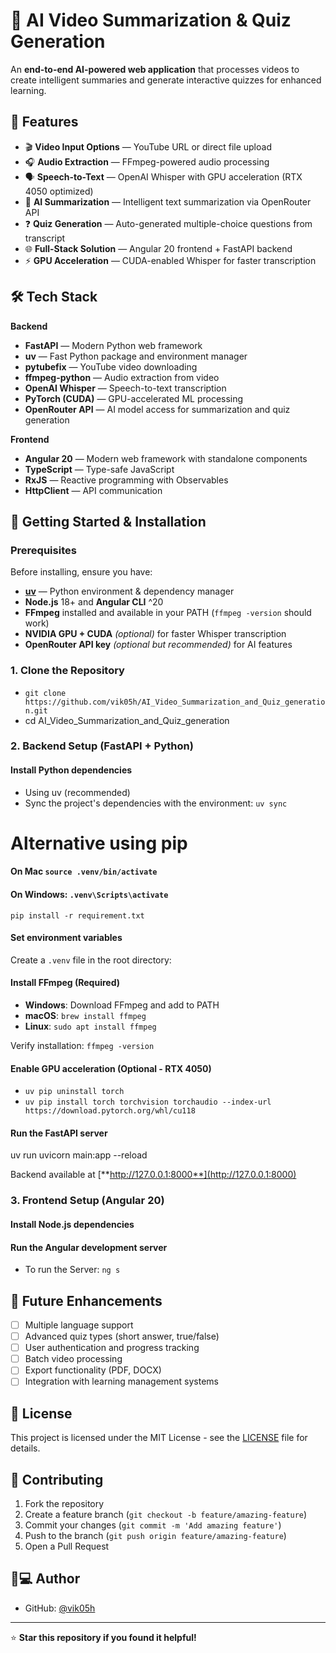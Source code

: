 # 🎥 AI Video Summarization & Quiz Generation

An **end-to-end AI-powered web application** that processes videos to create intelligent summaries and generate interactive quizzes for enhanced learning.

## 🚀 Features

- 🎬 **Video Input Options** — YouTube URL or direct file upload
- 🎧 **Audio Extraction** — FFmpeg-powered audio processing
- 🗣 **Speech-to-Text** — OpenAI Whisper with GPU acceleration (RTX 4050 optimized)
- 📃 **AI Summarization** — Intelligent text summarization via OpenRouter API
- ❓ **Quiz Generation** — Auto-generated multiple-choice questions from transcript
- 🌐 **Full-Stack Solution** — Angular 20 frontend + FastAPI backend
- ⚡ **GPU Acceleration** — CUDA-enabled Whisper for faster transcription

## 🛠 Tech Stack

**Backend**
- **FastAPI** — Modern Python web framework
- **uv** — Fast Python package and environment manager
- **pytubefix** — YouTube video downloading
- **ffmpeg-python** — Audio extraction from video
- **OpenAI Whisper** — Speech-to-text transcription
- **PyTorch (CUDA)** — GPU-accelerated ML processing
- **OpenRouter API** — AI model access for summarization and quiz generation

**Frontend**
- **Angular 20** — Modern web framework with standalone components
- **TypeScript** — Type-safe JavaScript
- **RxJS** — Reactive programming with Observables
- **HttpClient** — API communication


## 🚀 Getting Started & Installation

### Prerequisites

Before installing, ensure you have:

- **[uv](https://docs.astral.sh/uv/getting-started/installation/)** — Python environment & dependency manager
- **Node.js** 18+ and **Angular CLI** ^20
- **FFmpeg** installed and available in your PATH (`ffmpeg -version` should work)
- **NVIDIA GPU + CUDA** *(optional)* for faster Whisper transcription
- **OpenRouter API key** *(optional but recommended)* for AI features

### 1. Clone the Repository

- `git clone https://github.com/vik05h/AI_Video_Summarization_and_Quiz_generation.git`
- cd AI_Video_Summarization_and_Quiz_generation


### 2. Backend Setup (FastAPI + Python)

#### Install Python dependencies
- Using uv (recommended)
- Sync the project's dependencies with the environment: ```uv sync```

# Alternative using pip
#### On Mac `source .venv/bin/activate` 
#### On Windows: `.venv\Scripts\activate`
```pip install -r requirement.txt```

#### Set environment variables
Create a `.venv` file in the root directory:

#### Install FFmpeg (Required)
- **Windows**: Download FFmpeg and add to PATH
- **macOS**: `brew install ffmpeg`
- **Linux**: `sudo apt install ffmpeg`

Verify installation: `ffmpeg -version`

#### Enable GPU acceleration (Optional - RTX 4050)
- ````uv pip uninstall torch````   
- ````uv pip install torch torchvision torchaudio --index-url https://download.pytorch.org/whl/cu118````   

#### Run the FastAPI server
uv run uvicorn main:app --reload

Backend available at [**http://127.0.0.1:8000**](http://127.0.0.1:8000)

### 3. Frontend Setup (Angular 20)

#### Install Node.js dependencies

#### Run the Angular development server
- To run the Server: `ng s`


## 🚀 Future Enhancements

- [ ] Multiple language support
- [ ] Advanced quiz types (short answer, true/false)
- [ ] User authentication and progress tracking
- [ ] Batch video processing
- [ ] Export functionality (PDF, DOCX)
- [ ] Integration with learning management systems

## 📄 License

This project is licensed under the MIT License - see the [LICENSE](LICENSE) file for details.

## 🤝 Contributing

1. Fork the repository
2. Create a feature branch (`git checkout -b feature/amazing-feature`)
3. Commit your changes (`git commit -m 'Add amazing feature'`)
4. Push to the branch (`git push origin feature/amazing-feature`)
5. Open a Pull Request

## 👨💻 Author

- GitHub: [@vik05h](https://github.com/vik05h)

***

⭐ **Star this repository if you found it helpful!**



